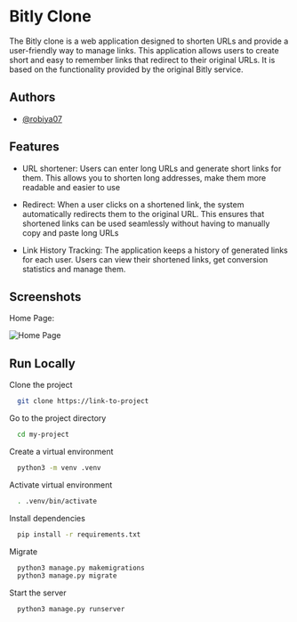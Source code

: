 
# Bitly Clone

The Bitly clone is a web application designed to shorten URLs and provide a user-friendly way to manage links. This application allows users to create short and easy to remember links that redirect to their original URLs. It is based on the functionality provided by the original Bitly service.


## Authors

- [@robiya07](https://www.github.com/robiya07)


## Features

- URL shortener: Users can enter long URLs and generate short links for them. This allows you to shorten long addresses, make them more readable and easier to use

- Redirect: When a user clicks on a shortened link, the system automatically redirects them to the original URL. This ensures that shortened links can be used seamlessly without having to manually copy and paste long URLs

- Link History Tracking: The application keeps a history of generated links for each user. Users can view their shortened links, get conversion statistics and manage them.

## Screenshots
Home Page:

![Home Page](https://github.com/robiya07/bitly/blob/master/apps/media/bitly.png)

## Run Locally

Clone the project

```bash
  git clone https://link-to-project
```

Go to the project directory

```bash
  cd my-project
```

Create a virtual environment

```bash
  python3 -m venv .venv
```

Activate virtual environment

```bash
  . .venv/bin/activate
```

Install dependencies

```bash
  pip install -r requirements.txt
```

Migrate

```bash
  python3 manage.py makemigrations
  python3 manage.py migrate
```

Start the server

```bash
  python3 manage.py runserver
```
